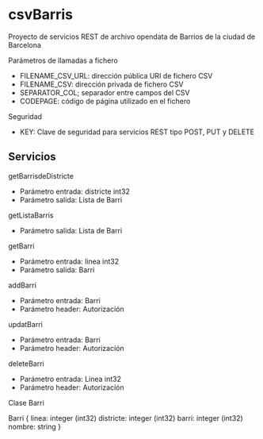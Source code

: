 csvBarris
===========

Proyecto de servicios REST de archivo opendata de Barrios de la ciudad de Barcelona

Parámetros de llamadas a fichero

* FILENAME_CSV_URL: dirección pública URI de fichero CSV
* FILENAME_CSV: dirección privada de fichero CSV
* SEPARATOR_COL; separador entre campos del CSV
* CODEPAGE: código de página utilizado en el fichero

Seguridad

* KEY: Clave de seguridad para servicios REST tipo POST, PUT y DELETE

Servicios 
---------

getBarrisdeDistricte
* Parámetro entrada: districte  int32  
* Parámetro salida: Lista de Barri

getListaBarris
* Parámetro salida: Lista de Barri

getBarri
* Parámetro entrada: linea  int32  
* Parámetro salida: Barri


addBarri
* Parámetro entrada: Barri
* Parámetro header: Autorización


updatBarri
* Parámetro entrada: Barri
* Parámetro header: Autorización


deleteBarri
* Parámetro entrada: Linea int32 
* Parámetro header: Autorización


Clase Barri

Barri
{
linea:	integer (int32)
districte: integer (int32)
barri:	 integer (int32)
nombre: string
}